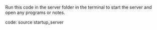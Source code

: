 Run this code in the server folder in the terminal
to start the server and open any programs or notes.

code:
source startup_server
